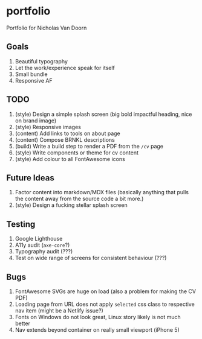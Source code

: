# portfolio

Portfolio for Nicholas Van Doorn

## Goals

1. Beautiful typography
1. Let the work/experience speak for itself
1. Small bundle
1. Responsive AF

## TODO

1. (style) Design a simple splash screen (big bold impactful heading, nice on brand image)
1. (style) Responsive images
1. (content) Add links to tools on about page
1. (content) Compose BRNKL descriptions
1. (build) Write a build step to render a PDF from the `/cv` page
1. (style) Write components or theme for cv content
1. (style) Add colour to all FontAwesome icons

## Future Ideas

1. Factor content into markdown/MDX files (basically anything that pulls the content away from the source code a bit more.)
1. (style) Design a fucking stellar splash screen

## Testing

1. Google Lighthouse
1. A11y audit (`axe-core`?)
1. Typography audit (???)
1. Test on wide range of screens for consistent behaviour (???)

## Bugs

1. FontAwesome SVGs are huge on load (also a problem for making the CV PDF)
1. Loading page from URL does not apply `selected` css class to respective nav item (might be a Netlify issue?)
1. Fonts on Windows do not look great, Linux story likely is not much better
1. Nav extends beyond container on really small viewport (iPhone 5)
